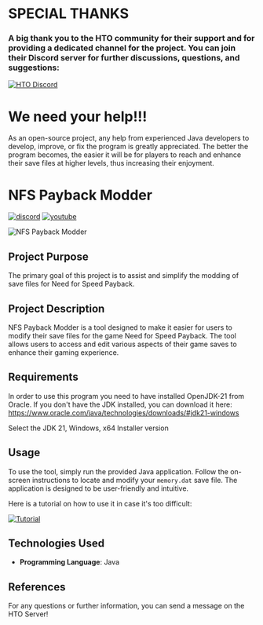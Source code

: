 # **SPECIAL THANKS**
### A big thank you to the HTO community for their support and for providing a dedicated channel for the project. You can join their Discord server for further discussions, questions, and suggestions: 
[![HTO Discord](https://img.shields.io/badge/Discord-HTO-7289da.svg)](https://discord.gg/fHfmjaCXtb)

# We need your help!!!
As an open-source project, any help from experienced Java developers to develop, improve, or fix the program is greatly appreciated. The better the program becomes, the easier it will be for players to reach and enhance their save files at higher levels, thus increasing their enjoyment.

# NFS Payback Modder
[![discord](https://img.shields.io/badge/Discord-CladKey%233671-7289da.svg)](https://discordapp.com/users/316641313439219712)
[![youtube](https://img.shields.io/badge/YouTube-CladKey-ff0000.svg)](https://www.youtube.com/channel/UChuW8srFPFa7WniMobMrssA)

![NFS Payback Modder](https://i.imgur.com/ASyYkex.png)
## Project Purpose
The primary goal of this project is to assist and simplify the modding of save files for Need for Speed Payback.

## Project Description
NFS Payback Modder is a tool designed to make it easier for users to modify their save files for the game Need for Speed Payback. The tool allows users to access and edit various aspects of their game saves to enhance their gaming experience.


## Requirements
In order to use this program you need to have installed OpenJDK-21 from Oracle. If you don't have the JDK installed, you can download it here:
https://www.oracle.com/java/technologies/downloads/#jdk21-windows

Select the JDK 21, Windows, x64 Installer version


## Usage
To use the tool, simply run the provided Java application. Follow the on-screen instructions to locate and modify your `memory.dat` save file. The application is designed to be user-friendly and intuitive.  

Here is a tutorial on how to use it in case it's too difficult:    

  [![Tutorial](https://img.youtube.com/vi/hHG1uAgoCjc/0.jpg)](https://www.youtube.com/watch?v=hHG1uAgoCjc&t=8s)

## Technologies Used
- **Programming Language**: Java


## References
For any questions or further information, you can send a message on the HTO Server!

